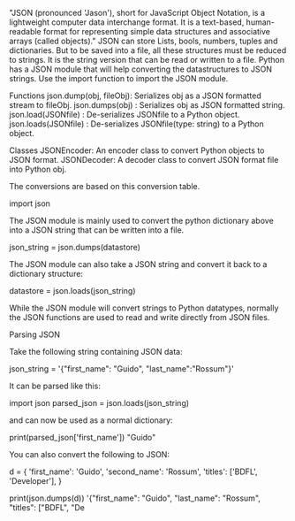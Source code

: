 "JSON (pronounced 'Jason'), short for JavaScript Object Notation, is a lightweight computer data interchange format. It is a text-based, human-readable format for representing simple data structures and associative arrays (called objects)."
JSON can store Lists, bools, numbers, tuples and dictionaries. But to be saved into a file, all these structures must be reduced to strings. It is the string version that can be read or written to a file. Python has a JSON module that will help converting the datastructures to JSON strings. Use the import function to import the JSON module.


Functions
json.dump(obj, fileObj): Serializes obj as a JSON formatted stream to fileObj.
json.dumps(obj) : Serializes obj as JSON formatted string.
json.load(JSONfile) : De-serializes JSONfile to a Python object.
json.loads(JSONfile) : De-serializes JSONfile(type: string) to a Python object.

Classes
JSONEncoder: An encoder class to convert Python objects to JSON format.
JSONDecoder: A decoder class to convert JSON format file into Python obj.

The conversions are based on this conversion table.


import json

The JSON module is mainly used to convert the python dictionary above into a JSON string that can be written into a file.

json_string = json.dumps(datastore)

The JSON module can also take a JSON string and convert it back to a dictionary structure:

datastore = json.loads(json_string)

While the JSON module will convert strings to Python datatypes, normally the JSON functions are used to read and write directly from JSON files.


Parsing JSON

Take the following string containing JSON data:

json_string = '{"first_name": "Guido", "last_name":"Rossum"}'

It can be parsed like this:

import json
parsed_json = json.loads(json_string)

and can now be used as a normal dictionary:

print(parsed_json['first_name'])
"Guido"

You can also convert the following to JSON:

d = {
    'first_name': 'Guido',
    'second_name': 'Rossum',
    'titles': ['BDFL', 'Developer'],
}

print(json.dumps(d))
'{"first_name": "Guido", "last_name": "Rossum", "titles": ["BDFL", "De
